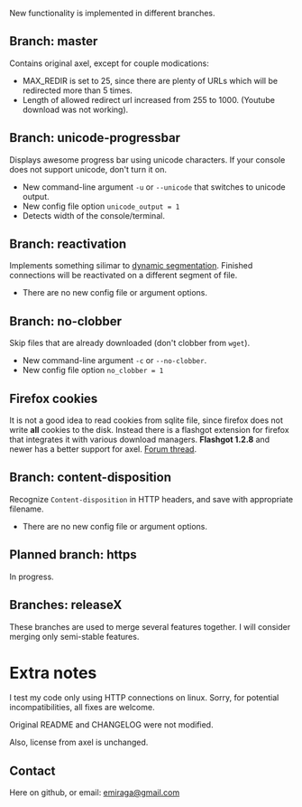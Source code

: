 New functionality is implemented in different branches.

## Branch: master

Contains original axel, except for couple modications:

* MAX_REDIR is set to 25, since there are plenty of URLs which will be redirected more than 5 times.
* Length of allowed redirect url increased from 255 to 1000. (Youtube download was not working).

## Branch: unicode-progressbar

Displays awesome progress bar using unicode characters. If your console does not support unicode, don't turn it on.

* New command-line argument `-u` or `--unicode` that switches to unicode output.
* New config file option `unicode_output = 1`
* Detects width of the console/terminal.

## Branch: reactivation

Implements something silimar to [dynamic segmentation](http://www.internetdownloadmanager.com/support/segmentation.html). Finished connections will be reactivated on a different segment of file.

* There are no new config file or argument options.

## Branch: no-clobber

Skip files that are already downloaded (don't clobber from `wget`).

* New command-line argument `-c` or `--no-clobber`.
* New config file option `no_clobber = 1`

## Firefox cookies

It is not a good idea to read cookies from sqlite file, since firefox does not
write **all** cookies to the disk. Instead there is a flashgot extension for
firefox that integrates it with various download managers. **Flashgot 1.2.8** and newer has a better support for axel.
[Forum thread](http://forums.informaction.com/viewtopic.php?f=11&t=5543).

## Branch: content-disposition

Recognize `Content-disposition` in HTTP headers, and save with appropriate filename.

* There are no new config file or argument options.

## Planned branch: https

In progress.

## Branches: releaseX

These branches are used to merge several features together. I will consider merging only semi-stable features.

# Extra notes

I test my code only using HTTP connections on linux. Sorry, for potential incompatibilities, all fixes are welcome.

Original README and CHANGELOG were not modified.

Also, license from axel is unchanged.

## Contact

Here on github, or email: [emiraga@gmail.com](mailto:emiraga@gmail.com)
